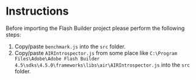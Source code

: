 # Instructions

Before importing the Flash Builder project please perform the following steps:

 1. Copy/paste `benchmark.js` into the `src` folder.
 2. Copy/paste `AIRIntrospector.js` from some place like `C:\Program Files\Adobe\Adobe Flash Builder 4.5\sdks\4.5.0\frameworks\libs\air\AIRIntrospector.js` into the `src` folder.